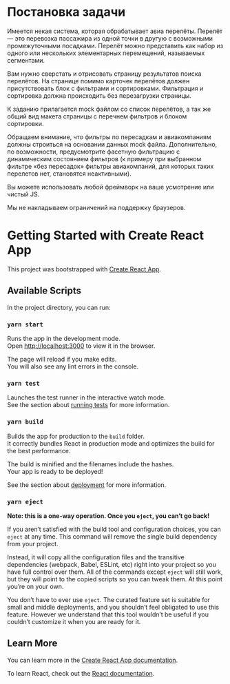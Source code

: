 # Постановка задачи

Имеется некая система, которая обрабатывает авиа перелёты. Перелёт — это перевозка пассажира из одной точки в другую с
возможными промежуточными посадками. Перелёт можно представить как набор из одного или нескольких элементарных
перемещений, называемых сегментами.

Вам нужно сверстать и отрисовать страницу результатов поиска перелётов. На странице помимо карточек перелётов должен
присутствовать блок с фильтрами и сортировками. Фильтрация и сортировка должна происходить без перезагрузки страницы.

К заданию прилагается mock файлом со список перелётов, а так же общий вид макета страницы с перечнем фильтров и блоком
сортировки.

Обращаем внимание, что фильтры по пересадкам и авиакомпаниям должны строиться на основании данных mock файла.
Дополнительно, по возможности, предусмотрите фасетную фильтрацию с динамическим состоянием фильтров (к примеру при
выбранном фильтре «без пересадок» фильтры авиакомпаний, для которых таких перелетов нет, становятся неактивными).

Вы можете использовать любой фреймворк на ваше усмотрение или чистый JS.

Мы не накладываем ограничений на поддержку браузеров.

# Getting Started with Create React App

This project was bootstrapped with [Create React App](https://github.com/facebook/create-react-app).

## Available Scripts

In the project directory, you can run:

### `yarn start`

Runs the app in the development mode.\
Open [http://localhost:3000](http://localhost:3000) to view it in the browser.

The page will reload if you make edits.\
You will also see any lint errors in the console.

### `yarn test`

Launches the test runner in the interactive watch mode.\
See the section about [running tests](https://facebook.github.io/create-react-app/docs/running-tests) for more
information.

### `yarn build`

Builds the app for production to the `build` folder.\
It correctly bundles React in production mode and optimizes the build for the best performance.

The build is minified and the filenames include the hashes.\
Your app is ready to be deployed!

See the section about [deployment](https://facebook.github.io/create-react-app/docs/deployment) for more information.

### `yarn eject`

**Note: this is a one-way operation. Once you `eject`, you can’t go back!**

If you aren’t satisfied with the build tool and configuration choices, you can `eject` at any time. This command will
remove the single build dependency from your project.

Instead, it will copy all the configuration files and the transitive dependencies (webpack, Babel, ESLint, etc) right
into your project so you have full control over them. All of the commands except `eject` will still work, but they will
point to the copied scripts so you can tweak them. At this point you’re on your own.

You don’t have to ever use `eject`. The curated feature set is suitable for small and middle deployments, and you
shouldn’t feel obligated to use this feature. However we understand that this tool wouldn’t be useful if you couldn’t
customize it when you are ready for it.

## Learn More

You can learn more in
the [Create React App documentation](https://facebook.github.io/create-react-app/docs/getting-started).

To learn React, check out the [React documentation](https://reactjs.org/).
